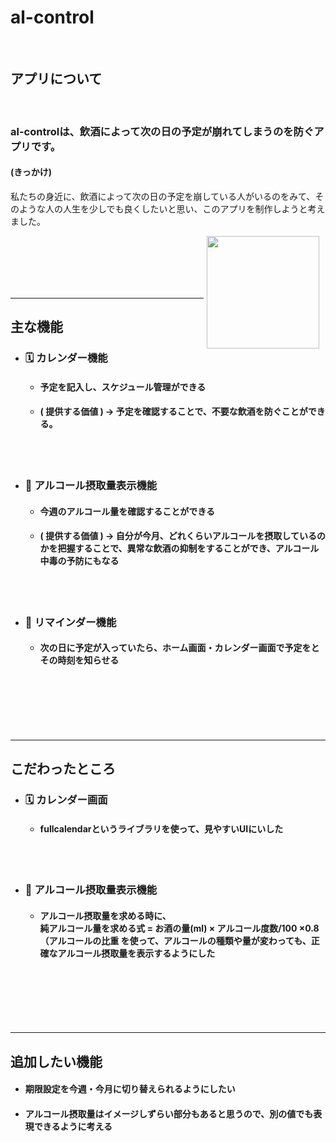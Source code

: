 # al-control

<br>

## アプリについて
<br>

### al-controlは、飲酒によって次の日の予定が崩れてしまうのを防ぐアプリです。

#### (きっかけ)

私たちの身近に、飲酒によって次の日の予定を崩している人がいるのをみて、そのような人の人生を少しでも良くしたいと思い、このアプリを制作しようと考えました。

<div style="float: right; margin: 0 10px 10px 5px;">
  <img src="al-control/al_control/beer/static/images/icon.png" width="180" height="180">
</div>

<br>
<br>
<br>
<br>
<br>

***
## 主な機能

- ### 🗓️ カレンダー機能

  - #### 予定を記入し、スケジュール管理ができる

  - #### ( 提供する価値 ) → 予定を確認することで、不要な飲酒を防ぐことができる。

  <br>
  <br>

- ### 🍺 アルコール摂取量表示機能

  - #### 今週のアルコール量を確認することができる

  - #### ( 提供する価値 ) → 自分が今月、どれくらいアルコールを摂取しているのかを把握することで、異常な飲酒の抑制をすることができ、アルコール中毒の予防にもなる

  <br>
  <br>

- ### 📣 リマインダー機能

  - #### 次の日に予定が入っていたら、ホーム画面・カレンダー画面で予定をとその時刻を知らせる

<br>
<br>
<br>
<br>
<br>

***
## こだわったところ

- ### 🗓️ カレンダー画面

  - #### fullcalendarというライブラリを使って、見やすいUIにいした

<br>
<br>

- ### 🍺 アルコール摂取量表示機能

  - #### アルコール摂取量を求める時に、<br>純アルコール量を求める式 = お酒の量(ml) × アルコール度数/100 ×0.8（アルコールの比重 を使って、アルコールの種類や量が変わっても、正確なアルコール摂取量を表示するようにした

<br>
<br>
<br>
<br>
<br>

***
## 追加したい機能

- #### 期限設定を今週・今月に切り替えられるようにしたい

- #### アルコール摂取量はイメージしずらい部分もあると思うので、別の値でも表現できるように考える


<br>
<br>
<br>
<br>
<br>
